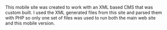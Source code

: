 This mobile site was created to work with an XML based CMS that was custom built. I used the XML generated files from this site and parsed them with PHP so only one set of files was used to run both the main web site and this mobile version.